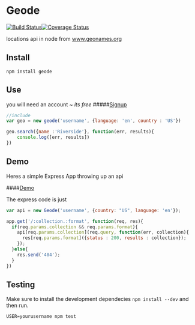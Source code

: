 # Geode

[![Build Status](https://travis-ci.org/jcblw/geode.svg?branch=master)](https://travis-ci.org/jcblw/geode)[![Coverage Status](https://coveralls.io/repos/github/jcblw/geode/badge.svg?branch=master)](https://coveralls.io/github/jcblw/geode?branch=master)

locations api in node from www.geonames.org

## Install

```shell
npm install geode
```

## Use

you will need an account ~ *its free*
#####[Signup](http://www.geonames.org/login)

```javascript
//include
var geo = new geode('username', {language: 'en', country : 'US'})

geo.search({name :'Riverside'}, function(err, results){
	console.log([err, results])
})
```

## Demo

Heres a simple Express App throwing up an api

####[Demo](http://geode-demo.herokuapp.com/search.json?q=riverside&maxRows=2)

The express code is just

```javascript
var api = new Geode('username', {country: "US", language: 'en'});

app.get('/:collection.:format', function(req, res){
  if(req.params.collection && req.params.format){
    api[req.params.collection](req.query, function(err, collection){
      res[req.params.format]({status : 200, results : collection});
    });
  }else{
    res.send('404');
  }
})
```

## Testing

Make sure to install the development dependecies `npm install --dev` and then run.

```
USER=yourusername npm test
```
